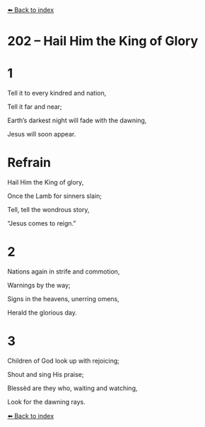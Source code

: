 [⬅️ Back to index](../README.md)

# 202 – Hail Him the King of Glory





# 1

Tell it to every kindred and nation,

Tell it far and near;

Earth’s darkest night will fade with the dawning,

Jesus will soon appear.



# Refrain

Hail Him the King of glory,

Once the Lamb for sinners slain;

Tell, tell the wondrous story,

“Jesus comes to reign.”



# 2

Nations again in strife and commotion,

Warnings by the way;

Signs in the heavens, unerring omens,

Herald the glorious day.



# 3

Children of God look up with rejoicing;

Shout and sing His praise;

Blessèd are they who, waiting and watching,

Look for the dawning rays.

[⬅️ Back to index](../README.md)
